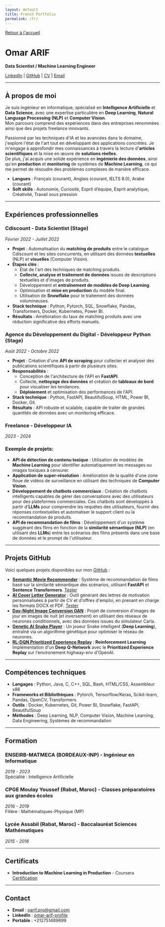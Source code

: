 ```yaml
---
layout: default
title: French Portfolio
permalink: /fr/
---
```


[Retour à l'accueil](/)

# Omar ARIF

**Data Scientist / Machine Learning Engineer**

[LinkedIn](https://www.linkedin.com/in/omar-arif-profile/) | [GitHub](https://github.com/omar-arif) | [CV](/assets/pdf/cv_oarif_fr.pdf) | [Email](mailto:oarif.pro@gmail.com)

---

## À propos de moi

Je suis ingénieur en informatique, spécialisé en **Intelligence Artificielle** et **Data Science**, avec une expertise particulière en **Deep Learning**, **Natural Language Processing (NLP)** et **Computer Vision**.\
Mon parcours comprend des expériences dans des entreprises renommées ainsi que des projets freelance innovants.

Passionné par les techniques d'IA et les avancées dans le domaine, j'explore l'état de l'art tout en développant des applications concrètes. Je m'engage à approfondir mes connaissances à travers la lecture d'**articles scientifiques** et la mise en œuvre de **solutions réelles**.\
De plus, j'ai acquis une solide expérience en **ingénierie des données**, ainsi qu'en **production** et **monitoring** de systèmes de **Machine Learning**, ce qui me permet de résoudre des problèmes complexes de manière efficace.

- **Langues** : Français (courant), Anglais (courant, IELTS 8.0), Arabe (courant)
- **Soft skills** : Autonomie, Curiosité, Esprit d’équipe, Esprit analytique, Créativité, Travail sous pression

---

## Expériences professionnelles

### **Cdiscount** - Data Scientist (Stage)  
*Février 2022 - Juillet 2022*

- **Projet** : Automatisation du **matching de produits** entre le catalogue Cdiscount et les sites concurrents, en utilisant des données **textuelles** (NLP) et **visuelles** (Computer Vision).
- **Étapes clés** :
  - État de l'art des techniques de matching produits.
  - **Collecte, analyse et traitement de données** issues de descriptions textuelles et d'images de produits.
  - Développement et **entraînement de modèles de Deep Learning**.
  - Optimisation et **mise en production** du modèle final.
  - Utilisation de **Snowflake** pour le traitement des données volumineuses.
- **Stack technique** : Python, Pytorch, SQL, Snowflake, Pandas, Transformers, Docker, Kubernetes, Power BI.
- **Résultats** : Amélioration du taux de matching produits avec une réduction significative des efforts manuels.

### **Agence du Développement du Digital** - Développeur Python (Stage)  
*Août 2022 - Octobre 2022*

- **Projet** : Création d'une **API de scraping** pour collecter et analyser des publications scientifiques à partir de plusieurs sites.
- **Responsabilités** :
  - Conception de l'architecture de l'API en **FastAPI**.
  - Collecte, **nettoyage des données** et création de **tableaux de bord** pour visualiser les tendances.
  - **Déploiement** et optimisation des performances de l'API.
- **Stack technique** : Python, FastAPI, BeautifulSoup, HTML, Power BI, Docker, Git.
- **Résultats** : API robuste et scalable, capable de traiter de grandes quantités de données avec un monitoring efficace.

### **Freelance** - Développeur IA  
*2023 - 2024*

### Exemple de projets:

- **API de détection de contenu toxique** : Utilisation de modèles de **Machine Learning** pour identifier automatiquement les messages ou images toxiques à censurer.
- **Application de super-résolution** : Amélioration de la qualité d'une zone floue de vidéos de surveillance en utilisant des techniques de **Computer Vision**.
- **Développement de chatbots commerciaux** : Création de chatbots intelligents capables de gérer des conversations avec des utilisateurs pour des plateformes commerciales. Ces chatbots sont développés à partir d'**LLMs** pour comprendre les requêtes des utilisateurs, fournir des réponses contextuelles et automatiser le support client ou la recommandation de produits.
- **API de recommandation de films** : Développement d'un système suggérant des films en fonction de la **similarité sémantique (NLP)** (en utilisant des **LLMs**) entre les scénarios des films présents dans une base de données et le prompt de l'utilisateur.

---

## Projets GitHub

Voici quelques projets disponibles sur mon [GitHub](https://github.com/omar-arif?tab=repositories) :

- **[Semantic Movie Recommender](https://github.com/omar-arif/semantic-movie-recommender)** : Système de recommandation de films basé sur la similarité sémantique des scénarios, utilisant **FastAPI** et **Sentence Transformers**. [Tester](https://omar-arif-semantic-movie-recommender-api.hf.space/docs)
- **[AI Cover Letter Generator](https://github.com/omar-arif/ai-cover-letter-generator)** : Outil générant des lettres de motivation personnalisées à partir de CV et d'offres d'emploi, en prenant en charge les formats DOCX et PDF. [Tester](https://huggingface.co/spaces/omar-arif/cover-letter-generator)
- **[Day-Night Image Conversion GAN](https://github.com/omar-arif/day-night-image-conversion-GAN)** : Projet de conversion d'images de jour en images de nuit (et inversement) en utilisant des réseaux de neurones conditionnels, avec des données issues du simulateur Carla.
- **[Genetic AI Snake Player](https://github.com/omar-arif/Genetic-AI-Snake-Player)** : Un joueur Snake intelligent (**Deep Learning**), entraîné via un algorithme génétique pour optimiser le réseau de neurones.
- **[RL-DQN Prioritized Experience Replay](https://github.com/omar-arif/RL-DQN-prioritized-experience-replay)** : **Reinforcement Learning** Implémentation d'un **Deep Q-Network** avec le **Prioritized Experience Replay** sur l'environement highway-env d'OpenAI.

---

## Compétences techniques

- **Langages** : Python, Java, C, C++, SQL, Bash, HTML/CSS, Assembleur x86
- **Frameworks et Bibliothèques** : Pytorch, Tensorflow/Keras, Scikit-learn, Pandas, OpenCV, Transformers
- **Outils** : Docker, Kubernetes, Git, Power BI, Snowflake, FastAPI, BeautifulSoup
- **Méthodes** : Deep Learning, NLP, Computer Vision, Machine Learning, Data Engineering, Systèmes de recommandation

---

## Formation

### **ENSEIRB-MATMECA (BORDEAUX-INP)** - Ingénieur en Informatique  
*2019 - 2023*  
Spécialité : Intelligence Artificielle

### **CPGE Moulay Youssef (Rabat, Maroc)** - Classes préparatoires aux grandes écoles  
*2016 - 2019*  
Filière : Mathématiques-Physique (MP)

### **Lycée Assabil (Rabat, Maroc)** - Baccalauréat Sciences Mathématiques  
*2015 - 2016*

---

## Certificats

- **Introduction to Machine Learning in Production** - Coursera  
  [Certification](https://coursera.org/verify/PU3MYYU79R98)

---

## Contact

- **Email** : [oarif.pro@gmail.com](mailto:oarif.pro@gmail.com)
- **LinkedIn** : [omar-arif-profile](https://www.linkedin.com/in/omar-arif-profile/)
- **Portable** : +212751489699
